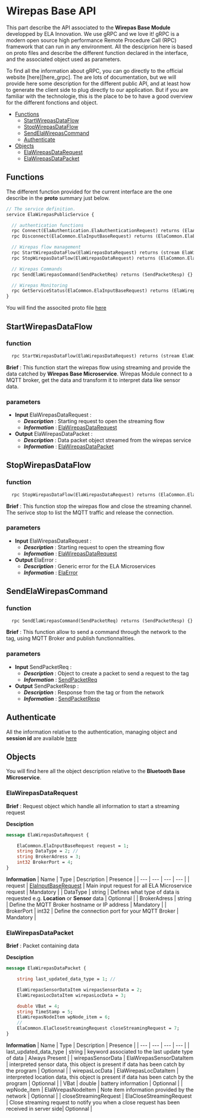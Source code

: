 # Wirepas Base API
This part describe the API associated to the **Wirepas Base Module** developped by ELA Innovation. We use gRPC and we love it! gRPC is a modern open source high performance Remote Procedure Call (RPC) framework that can run in any environment. All the desciprion here is based on proto files and describe the different function declared in the interface, and the associated object used as parameters.

To find all the information about gRPC, you can go directly to the official website [here][here_grpc]. The are lots of documentation, but we will provide here some description for the different public API, and at least how to generate the client side to plug directly to our application. But if you are familiar with the technologie, this is the place to be to have a good overview for the different fonctions and object.

- [Functions](#functions)
    - [StartWirepasDataFlow](#startbluetoothlistening)
    - [StopWirepasDataFlow](#getscanneddevices)
    - [SendElaWirepasCommand](#stopbluetoothlistening)
    - [Authenticate](#authenticate)
- [Objects](#objects)
    - [ElaWirepasDataRequest](#elawirepasdatarequest)
    - [ElaWirepasDataPacket](#elawirepasdatapacket)

## Functions
The different function provided for the current interface are the one describe in the **proto** summary just below.
```proto
// The service definition.
service ElaWirepasPublicService {

  // authentication functions
  rpc Connect(ElaAuthentication.ElaAuthenticationRequest) returns (ElaAuthentication.ElaAuthenticationResponse) {}
  rpc Disconnect(ElaCommon.ElaInputBaseRequest) returns (ElaCommon.ElaError) {}

  // Wirepas flow management
  rpc StartWirepasDataFlow(ElaWirepasDataRequest) returns (stream ElaWirepasDataPacket) {}
  rpc StopWirepasDataFlow(ElaWirepasDataRequest) returns (ElaCommon.ElaError) {}

  // Wirepas Commands
  rpc SendElaWirepasCommand(SendPacketReq) returns (SendPacketResp) {}

  // Wirepas Monitoring
  rpc GetServiceStatus(ElaCommon.ElaInputBaseRequest) returns (ElaWirepasMicroserviceStatus) {}
}
```

You will find the associted proto file [here](https://github.com/elaInnovation/elaMicroserviceGrpc/blob/master/Protos/Wirepas/ElaWirepasPublicAPI.proto)

## StartWirepasDataFlow
### function
```proto
  rpc StartWirepasDataFlow(ElaWirepasDataRequest) returns (stream ElaWirepasDataPacket) {}
```

**Brief** : This function start the wirepas flow using streaming and provide the data catched by **Wirepas Base Microservice**. Wirepas Module connect to a MQTT broker, get the data and transform it to interpret data like sensor data.

### parameters
- **Input** ElaWirepasDataRequest :
    - ***Description*** : Starting request to open the streaming flow 
    - ***Information*** : [ElaWirepasDataRequest](#elawirepasdatarequest)
- **Output** ElaWirepasDataPacket : 
    - ***Description*** : Data packet object streamed from the wirepas service 
    - ***Information*** : [ElaWirepasDataPacket](#elawirepasdatapacket)

## StopWirepasDataFlow
### function
```proto
  rpc StopWirepasDataFlow(ElaWirepasDataRequest) returns (ElaCommon.ElaError) {}
```

**Brief** : This function stop the wirepas flow and close the streaming channel. The serivce stop to list the MQTT traffic and release the connection.

### parameters
- **Input** ElaWirepasDataRequest :
    - ***Description*** : Starting request to open the streaming flow 
    - ***Information*** : [ElaWirepasDataRequest](#elawirepasdatarequest)
- **Output** ElaError : 
    - ***Description*** : Generic error for the ELA Microservices
    - ***Information*** : [ElaError](https://github.com/elaInnovation/elaMicroserviceGrpc/blob/master/Documentation/Ela%20Common/README.md#elaerror)  

## SendElaWirepasCommand
### function
```proto
  rpc SendElaWirepasCommand(SendPacketReq) returns (SendPacketResp) {}
```

**Brief** : This function allow to send a command through the network to the tag, using MQTT Broker and publish functionnalities. 

### parameters
- **Input** SendPacketReq :
    - ***Description*** : Object to create a packet to send a request to the tag
    - ***Information*** : [SendPacketReq](#sendpacketreq)
- **Output** SendPacketResp : 
    - ***Description*** : Response from the tag or from the network
    - ***Information*** : [SendPacketResp](#sendpacketresp)      

## Authenticate
All the information relative to the authentication, managing object and **session id** are available [here](https://github.com/elaInnovation/ELA-Microservices/blob/master/Documentation/Authentication/README.md)

## Objects
You will find here all the object description relative to the **Bluetooth Base Microservice**.

### ElaWirepasDataRequest
**Brief** : Request object which handle all information to start a streaming request

**Desciption**
```proto
message ElaWirepasDataRequest {

	ElaCommon.ElaInputBaseRequest request = 1;
	string DataType = 2; // 
	string BrokerAdress = 3;
	int32 BrokerPort = 4;
}
````

**Information**
| Name | Type | Description | Presence |
| --- | --- | --- | --- |
| request | [ElaInputBaseRequest](https://github.com/elaInnovation/elaMicroserviceGrpc/blob/master/Documentation/Ela%20Common/README.md#elainputbaserequest) | Main input request for all ELA Microservice request | Mandatory |
| DataType | string | Defines what type of data is requested e.g. **Location** or **Sensor** data | Optionnal |
| BrokerAdress | string | Define the MQTT Broker hostname or IP address | Mandatory |
| BrokerPort | int32 | Define the connection port for your MQTT Broker | Mandatory |

### ElaWirepasDataPacket 
**Brief** : Packet containing data

**Desciption**
```proto
message ElaWirepasDataPacket {

	string last_updated_data_type = 1; // 

	ElaWirepasSensorDataItem wirepasSensorData = 2;
	ElaWirepasLocDataItem wirepasLocData = 3;

	double VBat = 4;
	string TimeStamp = 5;
	ElaWirepasNodeItem wpNode_item = 6;
	//
	ElaCommon.ElaCloseStreamingRequest closeStreamingRequest = 7;
}
````

**Information**
| Name | Type | Description | Presence |
| --- | --- | --- | --- |
| last_updated_data_type | string | keyword associated to the last update type of data | Always Present |
| wirepasSensorData | ElaWirepasSensorDataItem | interpreted sensor data, this object is present if data has been catch by the program | Optionnal |
| wirepasLocData | ElaWirepasLocDataItem | interpreted location data, this object is present if data has been catch by the program | Optionnal |
| VBat | double | battery information | Optionnal |
| wpNode_item | ElaWirepasNodeItem | Note item information provided by the network | Optionnal |
| closeStreamingRequest | ElaCloseStreamingRequest | Close streaming request to notify you when a close request has been received in server side| Optionnal |
